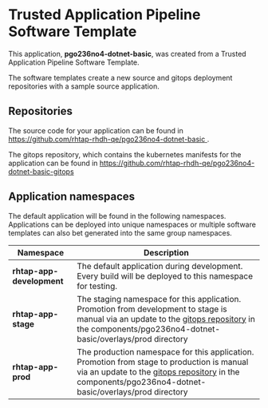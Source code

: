# Trusted Application Pipeline Software Template

This application, **pgo236no4-dotnet-basic**, was created from a Trusted Application Pipeline Software Template.

The software templates create a new source and gitops deployment repositories with a sample source application. 

## Repositories

The source code for your application can be found in [https://github.com/rhtap-rhdh-qe/pgo236no4-dotnet-basic ](https://github.com/rhtap-rhdh-qe/pgo236no4-dotnet-basic ).
 
The gitops repository, which contains the kubernetes manifests for the application can be found in 
[https://github.com/rhtap-rhdh-qe/pgo236no4-dotnet-basic-gitops ](https://github.com/rhtap-rhdh-qe/pgo236no4-dotnet-basic-gitops ) 

## Application namespaces 

The default application will be found in the following namespaces. Applications can be deployed into unique namespaces or multiple software templates can also bet generated into the same group namespaces.  

|  Namespace   |  Description   |  
| -------- | -------- |   
| **rhtap-app-development** | The default application during development. Every build will be deployed to this namespace for testing. | 
| **rhtap-app-stage** | The staging namespace for this application. Promotion from development to stage is manual via an update to the [gitops repository](https://github.com/rhtap-rhdh-qe/pgo236no4-dotnet-basic-gitops ) in the components/pgo236no4-dotnet-basic/overlays/prod directory |  
| **rhtap-app-prod** | The production namespace for this application. Promotion from stage to production is manual via an update to the [gitops repository](https://github.com/rhtap-rhdh-qe/pgo236no4-dotnet-basic-gitops ) in the components/pgo236no4-dotnet-basic/overlays/prod directory | 